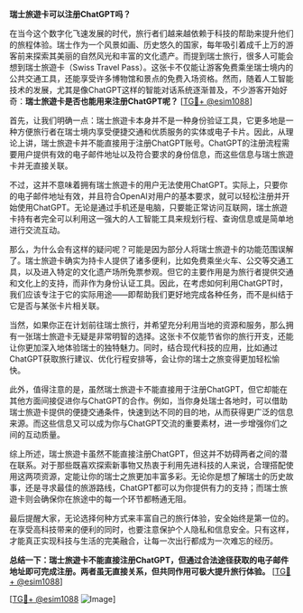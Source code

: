**瑞士旅遊卡可以注册ChatGPT吗？**

在当今这个数字化飞速发展的时代，旅行者们越来越依赖于科技的帮助来提升他们的旅程体验。瑞士作为一个风景如画、历史悠久的国家，每年吸引着成千上万的游客前来探索其美丽的自然风光和丰富的文化遗产。而提到瑞士旅行，很多人可能会想到瑞士旅遊卡（Swiss Travel Pass）。这张卡不仅能让游客免费乘坐瑞士境内的公共交通工具，还能享受许多博物馆和景点的免费入场资格。然而，随着人工智能技术的发展，尤其是像ChatGPT这样的智能对话系统逐渐普及，不少游客开始好奇：**瑞士旅遊卡是否也能用来注册ChatGPT呢？** [[TG💪+ @esim1088](https://t.me/s/esim1088)]

首先，让我们明确一点：瑞士旅遊卡本身并不是一种身份验证工具，它更多地是一种方便旅行者在瑞士境内享受便捷交通和优质服务的实体或电子卡片。因此，从理论上讲，瑞士旅遊卡并不能直接用于注册ChatGPT账号。ChatGPT的注册流程需要用户提供有效的电子邮件地址以及符合要求的身份信息，而这些信息与瑞士旅遊卡并无直接关联。

不过，这并不意味着拥有瑞士旅遊卡的用户无法使用ChatGPT。实际上，只要你的电子邮件地址有效，并且符合OpenAI对用户的基本要求，就可以轻松注册并开始使用ChatGPT。无论是通过手机还是电脑，只要能正常访问互联网，瑞士旅遊卡持有者完全可以利用这一强大的人工智能工具来规划行程、查询信息或是简单地进行交流互动。

那么，为什么会有这样的疑问呢？可能是因为部分人将瑞士旅遊卡的功能范围误解了。瑞士旅遊卡确实为持卡人提供了诸多便利，比如免费乘坐火车、公交等交通工具，以及进入特定的文化遗产场所免票参观。但它的主要作用是为旅行者提供交通和文化上的支持，而非作为身份认证工具。因此，在考虑如何利用ChatGPT时，我们应该专注于它的实际用途——即帮助我们更好地完成各种任务，而不是纠结于它是否与某张卡片相关联。

当然，如果你正在计划前往瑞士旅行，并希望充分利用当地的资源和服务，那么拥有一张瑞士旅遊卡无疑是非常明智的选择。这张卡不仅能节省你的旅行开支，还能让你更加深入地体验瑞士的独特魅力。同时，结合现代科技的应用，比如通过ChatGPT获取旅行建议、优化行程安排等，会让你的瑞士之旅变得更加轻松愉快。

此外，值得注意的是，虽然瑞士旅遊卡不能直接用于注册ChatGPT，但它却能在其他方面间接促进你与ChatGPT的合作。例如，当你身处瑞士各地时，可以借助瑞士旅遊卡提供的便捷交通条件，快速到达不同的目的地，从而获得更广泛的信息来源。而这些信息又可以成为你与ChatGPT交流的重要素材，进一步增强你们之间的互动质量。

综上所述，瑞士旅遊卡虽然不能直接注册ChatGPT，但这并不妨碍两者之间的潜在联系。对于那些既喜欢探索新事物又热衷于利用先进科技的人来说，合理搭配使用这两项资源，定能让你的瑞士之旅更加丰富多彩。无论你是想了解瑞士的历史故事，还是寻求最佳的旅游路线，ChatGPT都可以为你提供有力的支持；而瑞士旅遊卡则会确保你在旅途中的每一个环节都畅通无阻。

最后提醒大家，无论选择何种方式来丰富自己的旅行体验，安全始终是第一位的。在享受高科技带来的便利的同时，也要注意保护个人隐私和信息安全。只有这样，才能真正实现科技与生活的完美融合，让每一次出行都成为一次难忘的经历。

**总结一下：瑞士旅遊卡不能直接注册ChatGPT，但通过合法途径获取的电子邮件地址即可完成注册。两者虽无直接关系，但共同作用可极大提升旅行体验。** [[TG💪+ @esim1088](https://t.me/s/esim1088)]

[[TG💪+ @esim1088](https://t.me/s/esim1088) ![Image](https://i.postimg.cc/4NQfJmqS/Snipaste-2025-05-13-00-14-12.png)]